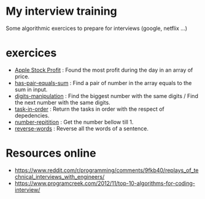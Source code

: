 # My interview training
Some algorithmic exercices to prepare for interviews (google, netflix ...)

# exercices
 - [Apple Stock Profit](src/com/tpoi/interview/apple_stock_profit) : Found the most profit during the day in an array of price.
 - [has-pair-equals-sum](src/com/tpoi/interview/has_pair_equals_sum) : Find a pair of number in the array equals to the sum in input.
 - [digits-manipulation](src/com/tpoi/interview/digits_manipulation) : Find the biggest number with the same digits / Find the next number with the same digits.
 - [task-in-order](src/com/tpoi/interview/task_in_order) : Return the tasks in order with the respect of depedencies.
 - [number-repitition](src/com/tpoi/interview/number_repition) : Get the number bellow till 1.
 - [reverse-words](src/com/tpoi/interview/reverse_words) : Reverse all the words of a sentence.
 
 # Resources online
 - https://www.reddit.com/r/programming/comments/9fkb40/replays_of_technical_interviews_with_engineers/
 - https://www.programcreek.com/2012/11/top-10-algorithms-for-coding-interview/
